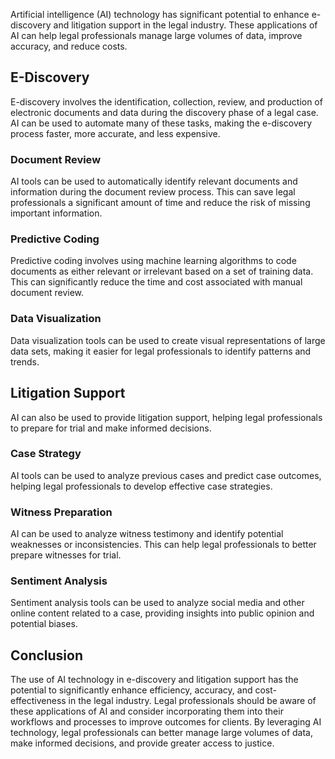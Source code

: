 
Artificial intelligence (AI) technology has significant potential to enhance e-discovery and litigation support in the legal industry. These applications of AI can help legal professionals manage large volumes of data, improve accuracy, and reduce costs.

E-Discovery
-----------

E-discovery involves the identification, collection, review, and production of electronic documents and data during the discovery phase of a legal case. AI can be used to automate many of these tasks, making the e-discovery process faster, more accurate, and less expensive.

### Document Review

AI tools can be used to automatically identify relevant documents and information during the document review process. This can save legal professionals a significant amount of time and reduce the risk of missing important information.

### Predictive Coding

Predictive coding involves using machine learning algorithms to code documents as either relevant or irrelevant based on a set of training data. This can significantly reduce the time and cost associated with manual document review.

### Data Visualization

Data visualization tools can be used to create visual representations of large data sets, making it easier for legal professionals to identify patterns and trends.

Litigation Support
------------------

AI can also be used to provide litigation support, helping legal professionals to prepare for trial and make informed decisions.

### Case Strategy

AI tools can be used to analyze previous cases and predict case outcomes, helping legal professionals to develop effective case strategies.

### Witness Preparation

AI can be used to analyze witness testimony and identify potential weaknesses or inconsistencies. This can help legal professionals to better prepare witnesses for trial.

### Sentiment Analysis

Sentiment analysis tools can be used to analyze social media and other online content related to a case, providing insights into public opinion and potential biases.

Conclusion
----------

The use of AI technology in e-discovery and litigation support has the potential to significantly enhance efficiency, accuracy, and cost-effectiveness in the legal industry. Legal professionals should be aware of these applications of AI and consider incorporating them into their workflows and processes to improve outcomes for clients. By leveraging AI technology, legal professionals can better manage large volumes of data, make informed decisions, and provide greater access to justice.
